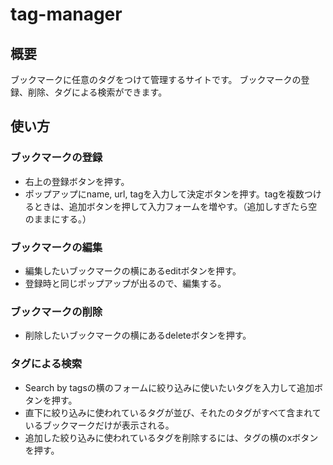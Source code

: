 # tag-manager

## 概要
ブックマークに任意のタグをつけて管理するサイトです。
ブックマークの登録、削除、タグによる検索ができます。
## 使い方
### ブックマークの登録
* 右上の登録ボタンを押す。
* ポップアップにname, url, tagを入力して決定ボタンを押す。tagを複数つけるときは、追加ボタンを押して入力フォームを増やす。（追加しすぎたら空のままにする。）
### ブックマークの編集
* 編集したいブックマークの横にあるeditボタンを押す。
* 登録時と同じポップアップが出るので、編集する。
### ブックマークの削除
* 削除したいブックマークの横にあるdeleteボタンを押す。
### タグによる検索
* Search by tagsの横のフォームに絞り込みに使いたいタグを入力して追加ボタンを押す。
* 直下に絞り込みに使われているタグが並び、それたのタグがすべて含まれているブックマークだけが表示される。
* 追加した絞り込みに使われているタグを削除するには、タグの横のxボタンを押す。